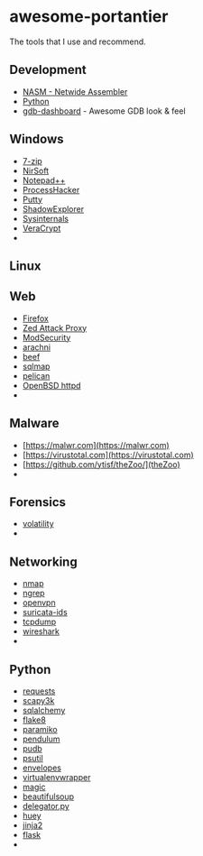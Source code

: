 # awesome-portantier
The tools that I use and recommend.



## Development

- [NASM - Netwide Assembler](http://www.nasm.us)
- [Python](https://www.python.org)
- [gdb-dashboard](https://github.com/cyrus-and/gdb-dashboard) - Awesome GDB look & feel


## Windows

- [7-zip](http://www.7-zip.org/)
- [NirSoft](http://www.nirsoft.net/)
- [Notepad++](https://notepad-plus-plus.org/)
- [ProcessHacker](http://processhacker.sourceforge.net/)
- [Putty](https://www.chiark.greenend.org.uk/~sgtatham/putty/latest.html)
- [ShadowExplorer](http://www.shadowexplorer.com)
- [Sysinternals](https://technet.microsoft.com/en-us/sysinternals/)
- [VeraCrypt](https://www.veracrypt.fr)
- []()

## Linux



## Web
- [Firefox](https://www.mozilla.org)
- [Zed Attack Proxy](http://www.zaproxy.org)
- [ModSecurity](http://www.modsecurity.org)
- [arachni](http://www.arachni-scanner.com)
- [beef](https://github.com/beefproject/beef)
- [sqlmap](https://github.com/sqlmapproject/sqlmap)
- [pelican](https://github.com/getpelican/pelican)
- [OpenBSD httpd](https://github.com/reyk/httpd)
- []()



## Malware
- [https://malwr.com](https://malwr.com)
- [https://virustotal.com](https://virustotal.com)
- [https://github.com/ytisf/theZoo/](theZoo)
- []()


## Forensics
- [volatility](https://github.com/volatilityfoundation/volatility)
- []()

## Networking
- [nmap](https://nmap.org)
- [ngrep](http://ngrep.sourceforge.net)
- [openvpn](https://openvpn.net)
- [suricata-ids](http://suricata-ids.org)
- [tcpdump](http://www.tcpdump.org)
- [wireshark](https://www.wireshark.org)
- []()

## Python
- [requests](http://python-requests.org)
- [scapy3k](https://github.com/phaethon/scapy)
- [sqlalchemy](https://www.sqlalchemy.org)
- [flake8](https://pypi.python.org/pypi/flake8)
- [paramiko](http://www.paramiko.org)
- [pendulum](https://github.com/sdispater/pendulum)
- [pudb](https://pypi.python.org/pypi/pudb)
- [psutil](https://github.com/giampaolo/psutil)
- [envelopes](http://tomekwojcik.github.io/envelopes)
- [virtualenvwrapper](https://pypi.python.org/pypi/virtualenvwrapper)
- [magic](https://github.com/ahupp/python-magic)
- [beautifulsoup](https://www.crummy.com/software/BeautifulSoup/bs4/doc/)
- [delegator.py](https://github.com/kennethreitz/delegator.py)
- [huey](https://github.com/coleifer/huey)
- [jinja2](https://github.com/pallets/jinja)
- [flask](http://flask.pocoo.org)
- []()


